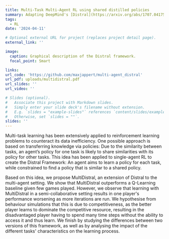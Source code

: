 ```yaml
---
title: Multi-Task Multi-Agent RL using shared distilled policies
summary: Adapting DeepMind's [Distral](https://arxiv.org/abs/1707.04175) to a Multi-Agent setting, as part of the Multi-Agent AI (COMP0124) module at UCL.
tags:
  - RL
date: '2024-04-11'

# Optional external URL for project (replaces project detail page).
external_link: ''

image:
  caption: Graphical description of the Distral framework.
  focal_point: Smart

links:
url_code: 'https://github.com/maxjappert/multi-agent_distral'
url_pdf: uploads/multidistral.pdf
url_slides: ''
url_video: ''

# Slides (optional).
#   Associate this project with Markdown slides.
#   Simply enter your slide deck's filename without extension.
#   E.g. `slides = "example-slides"` references `content/slides/example-slides.md`.
#   Otherwise, set `slides = ""`.
slides: ''
---
```


 Multi-task learning has been extensively applied to reinforcement learning problems to counteract its data inefficiency. One possible approach is based on transferring knowledge via policies: Due to the similarity between tasks, an agent’s policy for one task is likely to share similarities with its policy for other tasks. This idea has been applied to single-agent RL to create the Distral Framework: An agent aims to learn a policy for each task, while constrained to find a policy that is similar to a shared policy. 
 
 Based on this idea, we propose MultiDistral, an extension of Distral to the multi-agent setting. We show that  MultiDistral outperforms a Q-Learning baseline given few games played. However, we observe that learning with MultiDistral in a semi-collaborative setting results in one player's performance worsening as more iterations are run. We hypothesise from behaviour simulations that this is due to competitiveness, as the better player learns to dominate the competitive resource, resulting in the disadvantaged player having to spend many time steps without the ability to access it and thus learn. We finish by studying the differences between two versions of this framework, as well as by analysing the impact of the different tasks' characteristics on the learning process. 